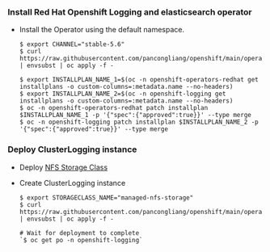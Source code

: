 ### Install Red Hat Openshift Logging and elasticsearch operator

* Install the Operator using the default namespace.
  ~~~
  $ export CHANNEL="stable-5.6"
  $ curl https://raw.githubusercontent.com/pancongliang/openshift/main/operator/logging/deploy/elasticsearch/01_deploy_operator.yaml | envsubst | oc apply -f -

  $ export INSTALLPLAN_NAME_1=$(oc -n openshift-operators-redhat get installplans -o custom-columns=:metadata.name --no-headers)
  $ export INSTALLPLAN_NAME_2=$(oc -n openshift-logging get installplans -o custom-columns=:metadata.name --no-headers)
  $ oc -n openshift-operators-redhat patch installplan $INSTALLPLAN_NAME_1 -p '{"spec":{"approved":true}}' --type merge
  $ oc -n openshift-logging patch installplan $INSTALLPLAN_NAME_2 -p '{"spec":{"approved":true}}' --type merge
  ~~~
  

### Deploy ClusterLogging instance

* Deploy [NFS Storage Class](https://github.com/pancongliang/openshift/edit/main/storage/nfs_storageclass/readme.md)

* Create ClusterLogging instance
  ~~~
  $ export STORAGECLASS_NAME="managed-nfs-storage"
  $ curl https://raw.githubusercontent.com/pancongliang/openshift/main/operator/logging/deploy/elasticsearch/02_deploy_instance.yaml | envsubst | oc apply -f -

  # Wait for deployment to complete
  `$ oc get po -n openshift-logging`
  ~~~
